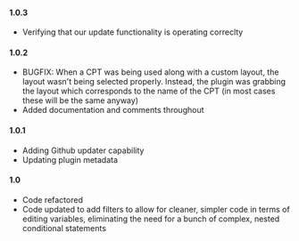 #### 1.0.3

- Verifying that our update functionality is operating correclty

#### 1.0.2

- BUGFIX: When a CPT was being used along with a custom layout, the layout wasn't being selected properly. Instead, the plugin was grabbing the layout which corresponds to the name of the CPT (in most cases these will be the same anyway)
- Added documentation and comments throughout

#### 1.0.1

- Adding Github updater capability
- Updating plugin metadata

#### 1.0

- Code refactored
- Code updated to add filters to allow for cleaner, simpler code in terms of editing variables, eliminating the need for a bunch of complex, nested conditional statements